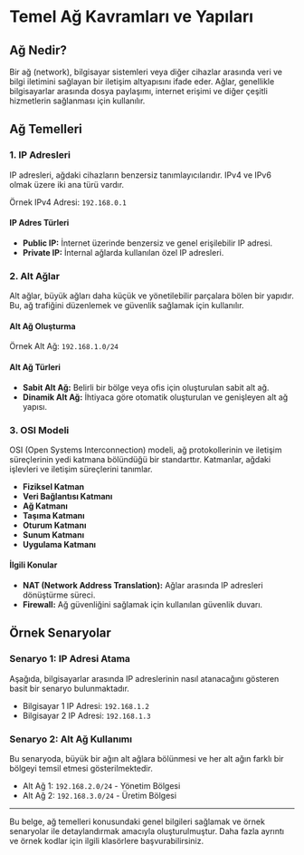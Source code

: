 # Temel Ağ Kavramları ve Yapıları

## Ağ Nedir?

Bir ağ (network), bilgisayar sistemleri veya diğer cihazlar arasında veri ve bilgi iletimini sağlayan bir iletişim altyapısını ifade eder. Ağlar, genellikle bilgisayarlar arasında dosya paylaşımı, internet erişimi ve diğer çeşitli hizmetlerin sağlanması için kullanılır.

## Ağ Temelleri

### 1. IP Adresleri

IP adresleri, ağdaki cihazların benzersiz tanımlayıcılarıdır. IPv4 ve IPv6 olmak üzere iki ana türü vardır.

Örnek IPv4 Adresi: `192.168.0.1`

#### IP Adres Türleri

- **Public IP:** İnternet üzerinde benzersiz ve genel erişilebilir IP adresi.
- **Private IP:** İnternal ağlarda kullanılan özel IP adresleri.

### 2. Alt Ağlar

Alt ağlar, büyük ağları daha küçük ve yönetilebilir parçalara bölen bir yapıdır. Bu, ağ trafiğini düzenlemek ve güvenlik sağlamak için kullanılır.

#### Alt Ağ Oluşturma

Örnek Alt Ağ: `192.168.1.0/24`

#### Alt Ağ Türleri

- **Sabit Alt Ağ:** Belirli bir bölge veya ofis için oluşturulan sabit alt ağ.
- **Dinamik Alt Ağ:** İhtiyaca göre otomatik oluşturulan ve genişleyen alt ağ yapısı.

### 3. OSI Modeli

OSI (Open Systems Interconnection) modeli, ağ protokollerinin ve iletişim süreçlerinin yedi katmana bölündüğü bir standarttır. Katmanlar, ağdaki işlevleri ve iletişim süreçlerini tanımlar.

- **Fiziksel Katman**
- **Veri Bağlantısı Katmanı**
- **Ağ Katmanı**
- **Taşıma Katmanı**
- **Oturum Katmanı**
- **Sunum Katmanı**
- **Uygulama Katmanı**

#### İlgili Konular

- **NAT (Network Address Translation):** Ağlar arasında IP adresleri dönüştürme süreci.
- **Firewall:** Ağ güvenliğini sağlamak için kullanılan güvenlik duvarı.

## Örnek Senaryolar

### Senaryo 1: IP Adresi Atama

Aşağıda, bilgisayarlar arasında IP adreslerinin nasıl atanacağını gösteren basit bir senaryo bulunmaktadır.

- Bilgisayar 1 IP Adresi: `192.168.1.2`
- Bilgisayar 2 IP Adresi: `192.168.1.3`

### Senaryo 2: Alt Ağ Kullanımı

Bu senaryoda, büyük bir ağın alt ağlara bölünmesi ve her alt ağın farklı bir bölgeyi temsil etmesi gösterilmektedir.

- Alt Ağ 1: `192.168.2.0/24` - Yönetim Bölgesi
- Alt Ağ 2: `192.168.3.0/24` - Üretim Bölgesi

---

Bu belge, ağ temelleri konusundaki genel bilgileri sağlamak ve örnek senaryolar ile detaylandırmak amacıyla oluşturulmuştur. Daha fazla ayrıntı ve örnek kodlar için ilgili klasörlere başvurabilirsiniz.
